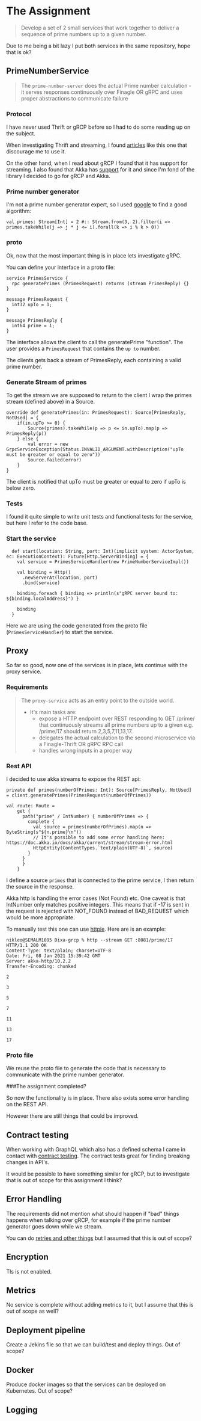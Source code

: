 # The Assignment

> Develop a set of 2 small services that work together to deliver a sequence of prime numbers up to a given number. 

Due to me being a bit lazy I put both services in the same repository, hope that is ok?

## PrimeNumberService

> The `prime-number-server` does the actual Prime number calculation - it serves responses continuously over Finagle OR gRPC and uses proper abstractions to communicate failure 

### Protocol

I have never used Thrift or gRCP before so I had to do some reading up on the subject. 

When investigating Thrift and streaming, I found [articles] like this one that discourage me to use it.  

On the other hand, when I read about gRCP I found that it has support for streaming. I also found that Akka has [support] for it and since I'm fond of the library I decided to go for gRCP and Akka.

### Prime number generator

I'm not a prime number generator expert, so I used [google] to find a good algorithm:
    
    val primes: Stream[Int] = 2 #:: Stream.from(3, 2).filter(i => primes.takeWhile(j => j * j <= i).forall(k => i % k > 0))

### proto

Ok, now that the most important thing is in place lets investigate gRPC.

You can define your interface in a proto file:

    service PrimesService {
      rpc generatePrimes (PrimesRequest) returns (stream PrimesReply) {}
    }
    
    message PrimesRequest {
      int32 upTo = 1;
    }
    
    message PrimesReply {
      int64 prime = 1;
    }

The interface allows the client to call the generatePrime "function". The user provides a `PrimesRequest` that contains the `up to` number. 

The clients gets back a stream of PrimesReply, each containing a valid prime number. 

### Generate Stream of primes

To get the stream we are supposed to return to the client I wrap the primes stream (defined above) in a Source.

    override def generatePrimes(in: PrimesRequest): Source[PrimesReply, NotUsed] = {
        if(in.upTo >= 0) {
            Source(primes).takeWhile(p => p <= in.upTo).map(p => PrimesReply(p))
        } else {
            val error = new GrpcServiceException(Status.INVALID_ARGUMENT.withDescription("upTo must be greater or equal to zero"))
            Source.failed(error)
        }
    }

The client is notified that upTo must be greater or equal to zero if upTo is below zero.

### Tests

I found it quite simple to write unit tests and functional tests for the service, but here I refer to the code base.

### Start the service

      def start(location: String, port: Int)(implicit system: ActorSystem, ec: ExecutionContext): Future[Http.ServerBinding] = {
        val service = PrimesServiceHandler(new PrimeNumberServiceImpl())
    
        val binding = Http()
          .newServerAt(location, port)
          .bind(service)
    
        binding.foreach { binding => println(s"gRPC server bound to: ${binding.localAddress}") }
    
        binding
      }
      
Here we are using the code generated from the proto file (`PrimesServiceHandler`) to start the service.

## Proxy

So far so good, now one of the services is in place, lets continue with the proxy service.


### Requirements

> The `proxy-service` acts as an entry point to the outside world. 
>  * It's main tasks are: 
>    * expose a HTTP endpoint over REST responding to GET /prime/<number> that continuously streams all prime numbers up to a given <number> e.g. /prime/17 should return 2,3,5,7,11,13,17. 
>    * delegates the actual calculation to the second microservice via a Finagle-Thrift OR gRPC RPC call 
>    * handles wrong inputs in a proper way 

### Rest API

I decided to use akka streams to expose the REST api:

    private def primes(numberOfPrimes: Int): Source[PrimesReply, NotUsed] = client.generatePrimes(PrimesRequest(numberOfPrimes))
    
    val route: Route =
        get {
          path("prime" / IntNumber) { numberOfPrimes => {
            complete {
              val source = primes(numberOfPrimes).map(n => ByteString(s"${n.prime}\n"))
              // It's possible to add some error handling here: https://doc.akka.io/docs/akka/current/stream/stream-error.html
              HttpEntity(ContentTypes.`text/plain(UTF-8)`, source)
            }
          }
          }
        }

I define a source `primes` that is connected to the prime service, I then return the source in the response. 

Akka http is handling the error cases (Not Found) etc. One caveat is that IntNumber only matches positive integers. This means that if -17 is sent in the request is rejected with NOT_FOUND instead of BAD_REQUEST which would be more appropriate. 

To manually test this one can use [httpie]. Here are is an example:

    nikleo@SEMALM1095 Dixa-grcp % http --stream GET :8081/prime/17
    HTTP/1.1 200 OK
    Content-Type: text/plain; charset=UTF-8
    Date: Fri, 08 Jan 2021 15:39:42 GMT
    Server: akka-http/10.2.2
    Transfer-Encoding: chunked
    
    2
    
    3
    
    5
    
    7
    
    11
    
    13
    
    17

### Proto file

We reuse the proto file to generate the code that is necessary to communicate with the prime number generator.

###The assignment completed?

So now the functionality is in place. There also exists some error handling on the REST API. 

However there are still things that could be improved.


## Contract testing

When working with GraphQL which also has a defined schema I came in contact with [contract testing]. The contract tests great for finding breaking changes in API's.

It would be possible to have something similar for gRCP, but to investigate that is out of scope for this assignment I think?

## Error Handling

The requirements did not mention what should happen if "bad" things happens when talking over gRCP, for example if the prime number generator goes down while we stream.

You can do [retries and other things] but I assumed that this is out of scope?

## Encryption

Tls is not enabled.

## Metrics

No service is complete without adding metrics to it, but I assume that this is out of scope as well?

## Deployment pipeline

Create a Jekins file so that we can build/test and deploy things. Out of scope?

## Docker

Produce docker images so that the services can be deployed on Kubernetes. Out of scope?

## Logging
 


[articles]: https://grokbase.com/t/thrift/user/153r7sfyyb/streaming-support-for-thrift-in-java
[support]: https://doc.akka.io/docs/akka-grpc/current/server/walkthrough.html
[google]: https://stackoverflow.com/questions/20985539/scala-erastothenes-is-there-a-straightforward-way-to-replace-a-stream-with-an/20991776#comment31606932_20986428
[httpie]: https://httpie.io/
[contract testing]: https://pactflow.io/blog/what-is-contract-testing/#:~:text=Contract%20testing%20is%20a%20methodology,both%20parties%20adhere%20to%20it.
[retries and other things]: https://doc.akka.io/docs/akka/current/stream/stream-error.html

